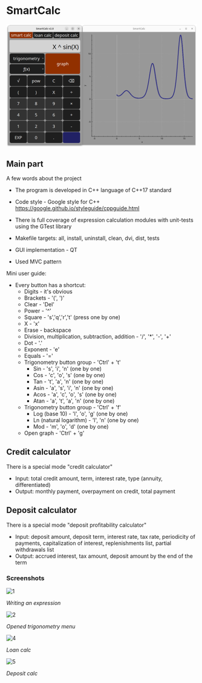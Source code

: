 # SmartCalc

![3](./images/3.png)

## Main part

A few words about the project

- The program is developed in C++ language of C++17 standard

- Code style - Google style for C++ https://google.github.io/styleguide/cppguide.html

- There is full coverage of expression calculation modules with unit-tests using the GTest library

- Makefile targets: all, install, uninstall, clean, dvi, dist, tests

- GUI implementation - QT

- Used MVC pattern

Mini user guide:

- Every button has a shortcut:
  - Digits - it's obvious
  - Brackets - '(', ')'
  - Clear - 'Del'
  - Power - '^'
  - Square - 's','q','r','t' (press one by one)
  - X - 'x'
  - Erase - backspace
  - Division, multiplication, subtraction, addition - '/', '*', '-', '+'
  - Dot - '.'
  - Exponent - 'e'
  - Equals - '='
  - Trigonometry button group - 'Ctrl' + 't'
    - Sin - 's', 'i', 'n' (one by one)
    - Cos - 'c', 'o', 's' (one by one)
    - Tan - 't', 'a', 'n' (one by one)
    - Asin - 'a', 's', 'i', 'n' (one by one)
    - Acos - 'a', 'c', 'o', 's' (one by one)
    - Atan - 'a', 't', 'a', 'n' (one by one)
  - Trigonometry button group - 'Ctrl' + 'f'
    - Log (base 10) - 'l', 'o', 'g' (one by one)
    - Ln (natural logarithm) - 'l', 'n' (one by one)
    - Mod - 'm', 'o', 'd' (one by one)
  - Open graph - 'Ctrl' + 'g'

## Credit calculator

There is a special mode "credit calculator"
- Input: total credit amount, term, interest rate, type (annuity, differentiated)
- Output: monthly payment, overpayment on credit, total payment

## Deposit calculator

There is a special mode "deposit profitability calculator"
- Input: deposit amount, deposit term, interest rate, tax rate, periodicity of payments, capitalization of interest, replenishments list, partial withdrawals list
- Output: accrued interest, tax amount, deposit amount by the end of the term

### Screenshots

![1](/home/dmitrii/smth/CPP3_SmartCalc_v2.0-1/images/1.png)

*Writing an expression*

![2](/home/dmitrii/smth/CPP3_SmartCalc_v2.0-1/images/2.png)

*Opened trigonometry menu*

![4](/home/dmitrii/smth/CPP3_SmartCalc_v2.0-1/images/4.png)

*Loan calc*

![5](/home/dmitrii/smth/CPP3_SmartCalc_v2.0-1/images/5.png)

*Deposit calc*
